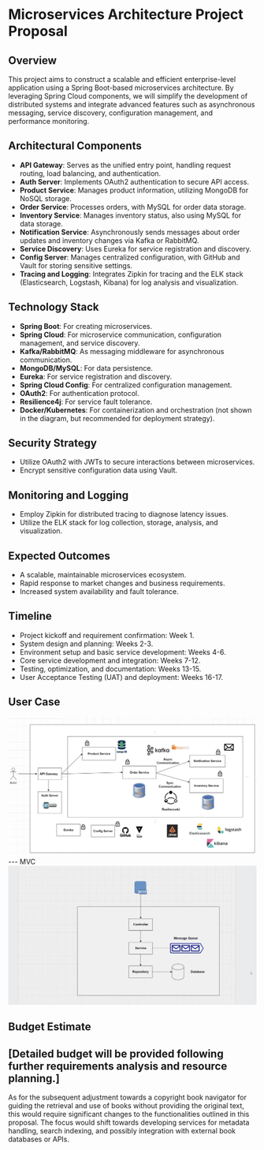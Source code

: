 # Microservices Architecture Project Proposal

## Overview

This project aims to construct a scalable and efficient enterprise-level application using a Spring Boot-based microservices architecture. By leveraging Spring Cloud components, we will simplify the development of distributed systems and integrate advanced features such as asynchronous messaging, service discovery, configuration management, and performance monitoring.

## Architectural Components

- **API Gateway**: Serves as the unified entry point, handling request routing, load balancing, and authentication.
- **Auth Server**: Implements OAuth2 authentication to secure API access.
- **Product Service**: Manages product information, utilizing MongoDB for NoSQL storage.
- **Order Service**: Processes orders, with MySQL for order data storage.
- **Inventory Service**: Manages inventory status, also using MySQL for data storage.
- **Notification Service**: Asynchronously sends messages about order updates and inventory changes via Kafka or RabbitMQ.
- **Service Discovery**: Uses Eureka for service registration and discovery.
- **Config Server**: Manages centralized configuration, with GitHub and Vault for storing sensitive settings.
- **Tracing and Logging**: Integrates Zipkin for tracing and the ELK stack (Elasticsearch, Logstash, Kibana) for log analysis and visualization.

## Technology Stack

- **Spring Boot**: For creating microservices.
- **Spring Cloud**: For microservice communication, configuration management, and service discovery.
- **Kafka/RabbitMQ**: As messaging middleware for asynchronous communication.
- **MongoDB/MySQL**: For data persistence.
- **Eureka**: For service registration and discovery.
- **Spring Cloud Config**: For centralized configuration management.
- **OAuth2**: For authentication protocol.
- **Resilience4j**: For service fault tolerance.
- **Docker/Kubernetes**: For containerization and orchestration (not shown in the diagram, but recommended for deployment strategy).

## Security Strategy

- Utilize OAuth2 with JWTs to secure interactions between microservices.
- Encrypt sensitive configuration data using Vault.

## Monitoring and Logging

- Employ Zipkin for distributed tracing to diagnose latency issues.
- Utilize the ELK stack for log collection, storage, analysis, and visualization.

## Expected Outcomes

- A scalable, maintainable microservices ecosystem.
- Rapid response to market changes and business requirements.
- Increased system availability and fault tolerance.

## Timeline

- Project kickoff and requirement confirmation: Week 1.
- System design and planning: Weeks 2-3.
- Environment setup and basic service development: Weeks 4-6.
- Core service development and integration: Weeks 7-12.
- Testing, optimization, and documentation: Weeks 13-15.
- User Acceptance Testing (UAT) and deployment: Weeks 16-17.

## User Case 
![Microservices Architecture Diagram](images/user-case-java-microservices.png)
--- MVC
![MVC](images/MVC.png)

## Budget Estimate

[Detailed budget will be provided following further requirements analysis and resource planning.]
---

As for the subsequent adjustment towards a copyright book navigator for guiding the retrieval and use of books without providing the original text, this would require significant changes to the functionalities outlined in this proposal. The focus would shift towards developing services for metadata handling, search indexing, and possibly integration with external book databases or APIs.